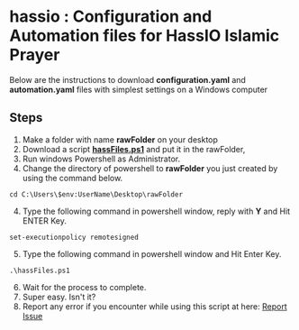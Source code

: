 # hassio : Configuration and Automation files for HassIO Islamic Prayer

Below are the instructions to download **configuration.yaml** and **automation.yaml** files with simplest settings on a Windows computer


## Steps

1. Make a folder with name **rawFolder** on your desktop
2. Download a script **[hassFiles.ps1](https://raw.githubusercontent.com/msanaullahsahar/hassio/master/hassFiles.ps1)** and put it in the rawFolder,
2. Run windows Powershell as Administrator.
3. Change the directory of powershell to **rawFolder** you just created by using the command below.

```
cd C:\Users\$env:UserName\Desktop\rawFolder
```

4. Type the following command in powershell window, reply with **Y** and Hit ENTER Key.

```
set-executionpolicy remotesigned
```
5. Type the following command in powershell window and Hit Enter Key.

```
.\hassFiles.ps1
```
   
6. Wait for the process to complete.
7. Super easy. Isn't it?
8. Report any error if you encounter while using this script at here: [Report Issue](https://github.com/msanaullahsahar/hassio/issues/new)
